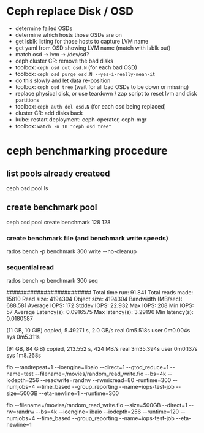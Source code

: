 
# Ceph replace Disk / OSD

- determine failed OSDs
- determine which hosts those OSDs are on
- get lsblk listing for those hosts to capture LVM name
- get yaml from OSD showing LVM name (match with lsblk out)
- match osd -> lvm -> /dev/sd?
- ceph cluster CR: remove the bad disks
- toolbox: `ceph osd out osd.N`  (for each bad OSD)
- toolbox: `ceph osd purge osd.N --yes-i-really-mean-it`
- do this slowly and let data re-position
- toolbox: `ceph osd tree` (wait for all bad OSDs to be down or missing)
- replace physical disk, or use teardown / zap script to reset lvm and disk partitions
- toolbox: `ceph auth del osd.N` (for each osd being replaced)
- cluster CR: add disks back
- kube: restart deployment:  ceph-operator, ceph-mgr
- toolbox: `watch -n 10 "ceph osd tree"`

# ceph benchmarking procedure
## list pools already createed
ceph osd pool ls
## create benchmark pool
ceph osd pool create benchmark 128 128
###  create benchmark file (and benchmark write speeds)
rados bench -p benchmark 300 write --no-cleanup
### sequential read
rados bench -p benchmark 300 seq


#########################
Total time run:       91.841
Total reads made:     15810
Read size:            4194304
Object size:          4194304
Bandwidth (MB/sec):   688.581
Average IOPS:         172
Stddev IOPS:          22.932
Max IOPS:             208
Min IOPS:             57
Average Latency(s):   0.0916575
Max latency(s):       3.29196
Min latency(s):       0.0180587


(11 GB, 10 GiB) copied, 5.49271 s, 2.0 GB/s
real	0m5.518s
user	0m0.004s
sys	0m5.311s

(91 GB, 84 GiB) copied, 213.552 s, 424 MB/s
real	3m35.394s
user	0m0.137s
sys	1m8.268s


fio --randrepeat=1 --ioengine=libaio --direct=1 --gtod_reduce=1 --name=test --filename=/movies/random_read_write.fio --bs=4k --iodepth=256 --readwrite=randrw --rwmixread=80 -runtime=300 --numjobs=4 --time_based --group_reporting --name=iops-test-job   --size=500GB  --eta-newline=1 --runtime=300

fio --filename=/movies/random_read_write.fio --size=500GB --direct=1 --rw=randrw --bs=4k --ioengine=libaio --iodepth=256 --runtime=120 --numjobs=4 --time_based --group_reporting --name=iops-test-job --eta-newline=1

